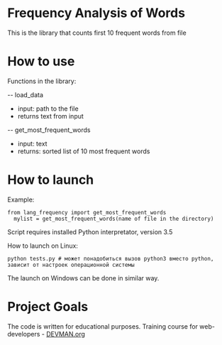 # Frequency Analysis of Words

This is the library that counts first 10 frequent words from file

# How to use

Functions in the library:

-- load_data
 
* input: path to the file
* returns text from input

-- get_most_frequent_words

* input: text
* returns: sorted list of 10 most frequent words

# How to launch

Example:

```
from lang_frequency import get_most_frequent_words
  mylist = get_most_frequent_words(name of file in the directory)
```  
Script requires installed Python interpretator, version 3.5

How to launch on Linux:
```
python tests.py # может понадобиться вызов python3 вместо python, зависит от настроек операционной системы
```
The launch on Windows can be done in similar way.

# Project Goals

The code is written for educational purposes. Training course for web-developers - [DEVMAN.org](https://devman.org)
